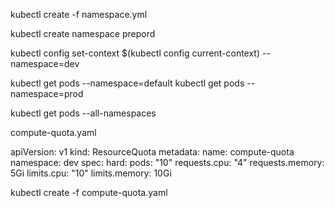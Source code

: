 
kubectl create -f namespace.yml

kubectl create namespace prepord

kubectl config set-context $(kubectl config current-context) --namespace=dev

kubectl get pods --namespace=default 
kubectl get pods --namespace=prod

kubectl get pods --all-namespaces

compute-quota.yaml

apiVersion: v1
kind: ResourceQuota
metadata:
  name: compute-quota
  namespace: dev
spec:
  hard:
    pods: "10"
    requests.cpu: "4"
    requests.memory: 5Gi
    limits.cpu: "10"
    limits.memory: 10Gi


kubectl create -f compute-quota.yaml

